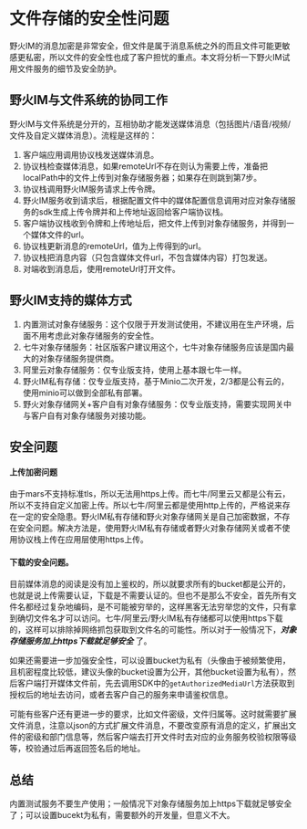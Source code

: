 # 文件存储的安全性问题
野火IM的消息加密是非常安全，但文件是属于消息系统之外的而且文件可能更敏感更私密，所以文件的安全性也成了客户担忧的重点。本文将分析一下野火IM试用文件服务的细节及安全防护。

## 野火IM与文件系统的协同工作
野火IM与文件系统是分开的，互相协助才能发送媒体消息（包括图片/语音/视频/文件及自定义媒体消息）。流程是这样的：
1. 客户端应用调用协议栈发送媒体消息。
2. 协议栈检查媒体消息，如果remoteUrl不存在则认为需要上传，准备把localPath中的文件上传到对象存储服务器；如果存在则跳到第7步。
3. 协议栈调用野火IM服务请求上传令牌。
4. 野火IM服务收到请求后，根据配置文件中的媒体配置信息调用对应对象存储服务的sdk生成上传令牌并和上传地址返回给客户端协议栈。
5. 客户端协议栈收到令牌和上传地址后，把文件上传到对象存储服务，并得到一个媒体文件的url。
6. 协议栈更新消息的remoteUrl，值为上传得到的url。
7. 协议栈把消息内容（只包含媒体文件url，不包含媒体内容）打包发送。
8. 对端收到消息后，使用remoteUrl打开文件。

## 野火IM支持的媒体方式
1. 内置测试对象存储服务：这个仅限于开发测试使用，不建议用在生产环境，后面不用考虑此对象存储服务的安全性。
2. 七牛对象存储服务：社区版客户建议用这个，七牛对象存储服务应该是国内最大的对象存储服务提供商。
3. 阿里云对象存储服务：仅专业版支持，使用上基本跟七牛一样。
4. 野火IM私有存储：仅专业版支持，基于Minio二次开发，2/3都是公有云的，使用minio可以做到全部私有部署。
5. 野火对象存储网关+客户自有对象存储服务：仅专业版支持，需要实现网关中与客户自有对象存储服务对接功能。

## 安全问题
#### 上传加密问题
由于mars不支持标准tls，所以无法用https上传。而七牛/阿里云又都是公有云，所以不支持自定义加密上传。所以七牛/阿里云都是使用http上传的，严格说来存在一定的安全隐患。野火IM私有存储和野火对象存储网关是自己加密数据，不存在安全问题。解决方法是，使用野火IM私有存储或者野火对象存储网关或者不使用协议栈上传在应用层使用https上传。

#### 下载的安全问题。
目前媒体消息的阅读是没有加上鉴权的，所以就要求所有的bucket都是公开的，也就是说上传需要认证，下载是不需要认证的。但也不是那么不安全，首先所有文件名都经过复杂地编码，是不可能被穷举的，这样黑客无法穷举您的文件，只有拿到确切文件名才可以访问。七牛/阿里云/野火IM私有存储都可以使用https下载的，这样可以排除掉网络抓包获取到文件名的可能性。所以对于一般情况下，***对象存储服务加上https下载就足够安全*** 了。

如果还需要进一步加强安全性，可以设置bucket为私有（头像由于被频繁使用，且机密程度比较低，建议头像的bucket设置为公开，其他bucket设置为私有），然后客户端打开媒体文件前，先去调用SDK中的```getAuthorizedMediaUrl```方法获取到授权后的地址去访问，或者去客户自己的服务来申请鉴权信息。

可能有些客户还有更进一步的要求，比如文件密级，文件归属等。这时就需要扩展文件消息，注意以json的方式扩展文件消息，不要改变原有消息的定义，扩展出文件的密级和部门信息等，然后客户端去打开文件时去对应的业务服务校验权限等级等，校验通过后再返回签名后的地址。

## 总结
内置测试服务不要生产使用；一般情况下对象存储服务加上https下载就足够安全了；可以设置bucekt为私有，需要额外的开发量，但意义不大。
